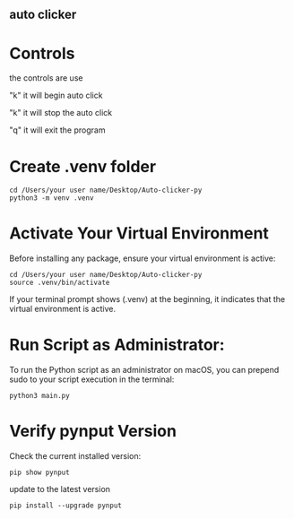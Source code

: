 ## auto clicker 

# Controls 
the controls are use 

 "k" it will begin auto click

 "k" it will stop the auto click

 "q" it will exit the program

# Create .venv folder
```badh
cd /Users/your user name/Desktop/Auto-clicker-py
python3 -m venv .venv
```

# Activate Your Virtual Environment
Before installing any package, ensure your virtual environment is active:
```badh
cd /Users/your user name/Desktop/Auto-clicker-py
source .venv/bin/activate
```
If your terminal prompt shows (.venv) at the beginning, it indicates that the virtual environment is active.

# Run Script as Administrator:
To run the Python script as an administrator on macOS, you can prepend sudo to your script execution in the terminal:
```badh
python3 main.py
```
# Verify pynput Version
Check the current installed version:
```badh
pip show pynput
```

 update to the latest version
```badh
pip install --upgrade pynput
```
